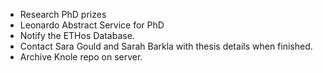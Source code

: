 - Research PhD prizes
- Leonardo Abstract Service for PhD
- Notify the ETHos Database.
- Contact Sara Gould and Sarah Barkla with thesis details when finished.
- Archive Knole repo on server.
